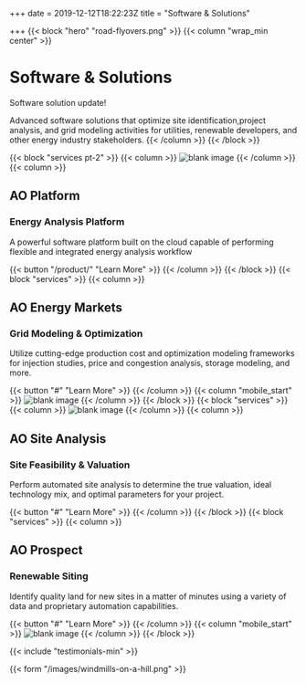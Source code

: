 +++
date = 2019-12-12T18:22:23Z
title = "Software & Solutions"

+++
{{< block "hero" "road-flyovers.png" >}}
{{< column "wrap_min center" >}}

# Software & Solutions

Software solution update!

Advanced software solutions that optimize site identification,project analysis, and grid modeling activities for utilities, renewable developers, and other energy industry stakeholders.
{{< /column >}}
{{< /block >}}

{{< block "services pt-2" >}}
{{< column >}}
![blank image](/images/solar-panels.png)
{{< /column >}}
{{< column >}}

## AO Platform

### Energy Analysis Platform

A powerful software platform built on the cloud capable of performing flexible and integrated energy analysis workflow

{{< button "/product/" "Learn More" >}}
{{< /column >}}
{{< /block >}}
{{< block "services" >}}
{{< column >}}

## AO Energy Markets

### Grid Modeling & Optimization

Utilize cutting-edge production cost and optimization modeling frameworks for injection studies, price and congestion analysis, storage modeling, and more.

{{< button "#" "Learn More" >}}
{{< /column >}}
{{< column "mobile_start" >}}
![blank image](/images/solar-panels.png)
{{< /column >}}
{{< /block >}}
{{< block "services" >}}
{{< column >}}
![blank image](/images/solar-panels.png)
{{< /column >}}
{{< column >}}

## AO Site Analysis

### Site Feasibility & Valuation

Perform automated site analysis to determine the true valuation, ideal technology mix, and optimal parameters for your project.

{{< button "#" "Learn More" >}}
{{< /column >}}
{{< /block >}}
{{< block "services" >}}
{{< column >}}

## AO Prospect

### Renewable Siting

Identify quality land for new sites in a matter of minutes using a variety of data and proprietary automation capabilities.

{{< button "#" "Learn More" >}}
{{< /column >}}
{{< column "mobile_start" >}}
![blank image](/images/solar-panels.png)
{{< /column >}}
{{< /block >}}

{{< include "testimonials-min" >}}

{{< form "/images/windmills-on-a-hill.png" >}}